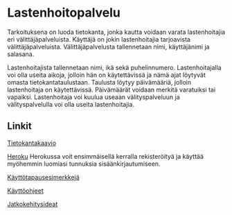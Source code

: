 # Lastenhoitopalvelu


Tarkoituksena on luoda tietokanta, jonka kautta voidaan varata lastenhoitajia eri välittäjäpalveluista. Käyttäjä on jokin lastenhoitajia tarjoavista välittäjäpalveluista. Välittäjäpalvelusta tallennetaan nimi, käyttäjänimi ja salasana. 

Lastenhoitajista tallennetaan nimi, ikä sekä puhelinnumero. Lastenhoitajalla voi olla useita aikoja, jolloin hän on käytettävissä ja nämä ajat löytyvät omasta tietokantataulustaan. Taulusta löytyy päivämääriä, jolloin lastenhoitaja on käytettävissä. Päivämäärät voidaan merkitä varatuiksi tai vapaiksi. Lastenhoitaja voi kuulua useaan välityspalveluun ja välityspalvelulla voi olla useita lastenhoitajia.




## Linkit

[Tietokantakaavio](https://github.com/ajnarhi/lastenhoitopalvelu/blob/master/documentation/tietokantakaavio_tsoha.jpg)

[Heroku](https://tsohalastenhoitopalvelu.herokuapp.com/) Herokussa voit ensimmäisellä kerralla rekisteröityä ja käyttää myöhemmin luomiasi tunnuksia sisäänkirjautumiseen.

[Käyttötapausesimerkkejä](https://github.com/ajnarhi/lastenhoitopalvelu/blob/master/documentation/k%C3%A4ytt%C3%B6tapauksia.md)

[Käyttöohjeet](https://github.com/ajnarhi/lastenhoitopalvelu/blob/master/documentation/k%C3%A4ytt%C3%B6ohjeet.md)

[Jatkokehitysideat](https://github.com/ajnarhi/lastenhoitopalvelu/blob/master/documentation/jatkokehitysjapuutteet.md)
